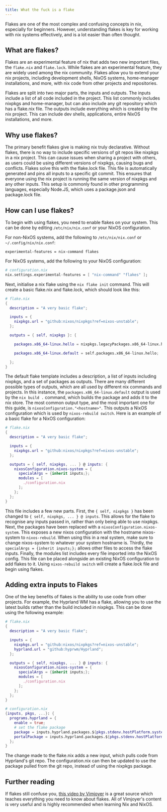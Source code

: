 ```yaml
---
title: What the fuck is a flake
---
```


Flakes are one of the most complex and confusing concepts in nix, especially for
beginners. However, understanding flakes is key for working with nix systems
effectively, and is a lot easier than often thought.

## What are flakes?

Flakes are an experimental feature of nix that adds two new important files, the
`flake.nix` and `flake.lock`. While flakes are an experimental feature, they are
widely used among the nix community. Flakes allow you to extend your nix
projects, including development shells, NixOS systems, home-manager
installations, and more, with nix code from other projects and repositories.

Flakes are split into two major parts, the inputs and outputs. The inputs
include a list of all code included in the project. This list commonly includes
nixpkgs and home-manager, but can also include any git repository which has a
flake.nix file. The outputs include everything which is created by the nix
project. This can include dev shells, applications, entire NixOS installations,
and more.

## Why use flakes?

The primary benefit flakes give is making nix truly declarative. Without flakes,
there is no way to include specific versions of git repos like nixpkgs in a nix
project. This can cause issues when sharing a project with others, as users
could be using different versions of nixpkgs, causing bugs and conflicts. Flakes
solve this with the flake.lock file. This file is automatically generated and
pins all inputs to a specific git commit. This ensures that everyone using the
nix project is running the same version of nixpkgs and any other inputs. This
setup is commonly found in other programming languages, especially Node.JS,
which uses a package.json and package.lock file.

## How can I use flakes?

To begin with using flakes, you need to enable flakes on your system. This can
be done by editing `/etc/nix/nix.conf` or your NixOS configuration.

For non-NixOS systems, add the following to `/etc/nix/nix.conf` or
`~/.config/nix/nix.conf`:

```
experimental-features = nix-command flakes
```

For NixOS systems, add the following to your NixOS configuration:

```nix
# configuration.nix
nix.settings.experimental-features = [ "nix-command" "flakes" ];
```

Next, initialise a nix flake using the `nix flake init` command. This will
create a basic flake.nix and flake.lock, which should look like this:

```nix
# flake.nix
{
  description = "A very basic flake";

  inputs = {
    nixpkgs.url = "github:nixos/nixpkgs?ref=nixos-unstable";
  };

  outputs = { self, nixpkgs }: {

    packages.x86_64-linux.hello = nixpkgs.legacyPackages.x86_64-linux.hello;

    packages.x86_64-linux.default = self.packages.x86_64-linux.hello;

  };
}
```

The default flake template includes a description, a list of inputs including
nixpkgs, and a set of packages as outputs. There are many different possible
types of outputs, which are all used by different nix commands and projects. In
this instance, the `packages.x86_64-linux.default` output is used by the
`nix build .` command, which builds the package and adds it to the nix store.
The most common output type, and the most important one for this guide, is
`nixosConfiguration."<hostname>"`. This outputs a NixOS configuration which is
used by `nixos-rebuild switch`. Here is an example of a basic flake for a NixOS
configuration:

```nix
# flake.nix
{
  description = "A very basic flake";

  inputs = {
    nixpkgs.url = "github:nixos/nixpkgs?ref=nixos-unstable";
  };

  outputs = { self, nixpkgs, ... } @ inputs: {
    nixosConfiguration.nixos-system = {
      specialArgs = {inherit inputs;};
      modules = [
        ./configuration.nix
      ];
    };
  };
}
```

This file includes a few new parts. First, the `{ self, nixpkgs }` has been
changed to `{ self, nixpkgs, ... } @ inputs`. This allows for the flake to
recognise any inputs passed in, rather than only being able to use nixpkgs.
Next, the packages have been replaced with a `nixosConfiguration.nixos-system`.
This exposes a new nixos configuration with the hostname nixos-system to
`nixos-rebuild`. When using this in a real system, make sure to change
nixos-system to whatever your system hostname is. Thirdly, the
`specialArgs = {inherit inputs;};` allows other files to access the flake
inputs. Finally, the modules list includes every file imported into the NixOS
config. This file can be placed alongside an existing NixOS configuration to add
flakes to it. Using `nixos-rebuild switch` will create a flake.lock file and
begin using flakes.

## Adding extra inputs to Flakes

One of the key benefits of flakes is the ability to use code from other
projects. For example, the Hyprland WM has a flake, allowing you to use the
latest builds rather than the build included in nixpkgs. This can be done using
the following example:

```nix
# flake.nix
{
  description = "A very basic flake";

  inputs = {
    nixpkgs.url = "github:nixos/nixpkgs?ref=nixos-unstable";
    hyprland.url = "github:hyprwm/Hyprland";
  };

  outputs = { self, nixpkgs, ... } @ inputs: {
    nixosConfiguration.nixos-system = {
      specialArgs = {inherit inputs;};
      modules = [
        ./configuration.nix
      ];
    };
  };
}
```

```nix
# configuration.nix
{inputs, pkgs, ...}: {
  programs.hyprland = {
    enable = true;
    # set the flake package
    package = inputs.hyprland.packages.${pkgs.stdenv.hostPlatform.system}.hyprland;
    portalPackage = inputs.hyprland.packages.${pkgs.stdenv.hostPlatform.system}.xdg-desktop-portal-hyprland;
  };
}
```

The change made to the flake.nix adds a new input, which pulls code from
Hyprland's git repo. The configuration.nix can then be updated to use the
package pulled from the git repo, instead of using the nixpkgs package.

## Further reading

If flakes still confuse you,
[this video by Vimjoyer](https://www.youtube.com/watch?v=JCeYq72Sko0) is a great
source which teaches everything you need to know about flakes. All of Vimjoyer's
content is very useful and is highly recommended when learning Nix and NixOS.
